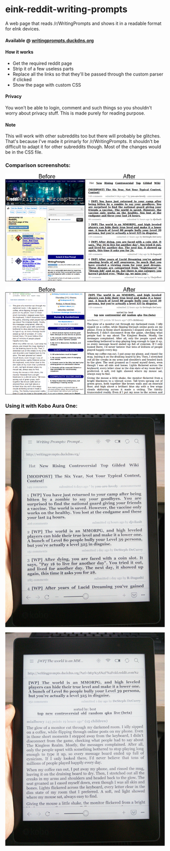 # eink-reddit-writing-prompts
A web page that reads /r/WritingPrompts and shows it in a readable format for eInk devices.

#### Available @ [writingprompts.duckdns.org](http://writingprompts.duckdns.org/)

#### How it works

 - Get the required reddit page
 - Strip it of a few useless parts
 - Replace all the links so that they'll be passed through the custom parser if clicked
 - Show the page with custom CSS

#### Privacy

You won't be able to login, comment and such things so you shouldn't worry about privacy stuff. This is made purely for reading purpose.

#### Note

This will work with other subreddits too but there will probably be glitches. That's because I've made it primarly for /r/WritingPrompts. It shouldn't be difficult to adapt it for other subreddits though. Most of the changes would be in the CSS file.

### Comparison screenshots:

![Main page screenshot - before & after](https://raw.githubusercontent.com/blchinezu/eink-reddit-writing-prompts/master/images/dash-screen.png)

![Story page screenshot - before & after](https://raw.githubusercontent.com/blchinezu/eink-reddit-writing-prompts/master/images/story-screen.png)

### Using it with Kobo Aura One:

![Main page picture - Kobo Aura One](https://raw.githubusercontent.com/blchinezu/eink-reddit-writing-prompts/master/images/dash-picture.png)

![Story page picture - Kobo Aura One](https://raw.githubusercontent.com/blchinezu/eink-reddit-writing-prompts/master/images/story-picture.png)
